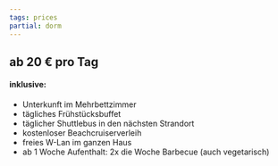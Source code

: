 ```yaml
---
tags: prices
partial: dorm
---
```


## ab 20 € pro Tag

#### inklusive:

* Unterkunft im Mehrbettzimmer
* tägliches Frühstücksbuffet
* täglicher Shuttlebus in den nächsten Strandort
* kostenloser Beachcruiserverleih
* freies W-Lan im ganzen Haus
* ab 1 Woche Aufenthalt: 2x die Woche Barbecue (auch vegetarisch)
